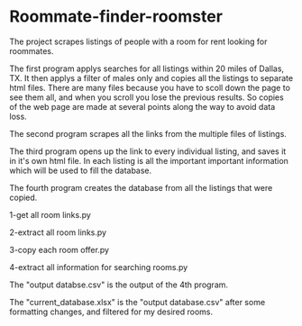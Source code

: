 # Roommate-finder-roomster

The project scrapes listings of people with a room for rent looking for roommates.

The first program applys searches for all listings within 20 miles of Dallas, TX. It then applys a filter of males only and copies all the listings to separate html files. There are many files because you have to scoll down the page to see them all, and when you scroll you lose the previous results. So copies of the web page are made at several points along the way to avoid data loss. 
  
The second program scrapes all the links from the multiple files of listings. 

The third program opens up the link to every individual listing, and saves it in it's own html file. In each listing is all the important important information which will be used to fill the database. 

The fourth program creates the database from all the listings that were copied.

1-get all room links.py

2-extract all room links.py

3-copy each room offer.py

4-extract all information for searching rooms.py

The "output databse.csv" is the output of the 4th program. 

The "current_database.xlsx" is the "output database.csv" after some formatting changes, and filtered for my desired rooms. 
